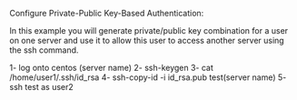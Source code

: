 Configure Private-Public Key-Based Authentication:

In this example you will generate private/public key
combination for a user on one server and use it to 
allow this user to access another server using the ssh
command.

1- log onto centos (server name)
2- ssh-keygen
3- cat /home/user1/.ssh/id_rsa
4- ssh-copy-id -i id_rsa.pub test(server name)
5- ssh test as user2

